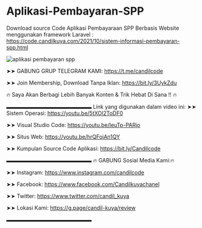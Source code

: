 # Aplikasi-Pembayaran-SPP
Download source Code Aplikasi Pembayaraan SPP Berbasis Website menggunakan framework Laravel : https://code.candilkuya.com/2021/10/sistem-informasi-pembayaran-spp.html

![aplikasi pembayaran spp](https://blogger.googleusercontent.com/img/a/AVvXsEgFaf-8qX1SiGLTHvtlbX552xQh4NS7qd4hZkQ1R8-qsNwRoee__xvmM_kSXlXmo780Yr6PkFxcTirhhur4G4J-KGBv5o7UdoKIad1qXdcKKMeaa8T_REO9AoIbXwSVUB_FhAA-dF-GZdJtduZuDTc-NOfbYK2isAKRILAZXOC3AjEnuVzsdMKohEY=s16000)

➤➤ GABUNG GRUP TELEGRAM KAMI: https://t.me/candilcode

➤➤ Join Membership, Download Tanpa Iklan: https://bit.ly/3UykZdu

🔥 Saya Akan Berbagi Lebih Banyak Konten & Trik Hebat Di Sana !! 🔥

▬▬▬▬▬▬▬▬▬▬▬▬▬▬▬▬
Link yang digunakan dalam video ini:
➤➤ Sistem Operasi: https://youtu.be/5tXOl2ToDF0

➤➤ Visual Studio Code: https://youtu.be/leuTp-PARjo

➤➤ Situs Web: https://youtu.be/hrQFoiAn1QY

➤➤ Kumpulan Source Code Aplikasi: https://bit.ly/Candilcode

▬▬▬▬▬▬▬▬▬▬▬▬▬▬▬▬
🔥 GABUNG Sosial Media Kami:🔥

➤➤ Instagram: https://www.instagram.com/candilcode

➤➤ Facebook: https://www.facebook.com/Candilkuyachanel

➤➤ Twitter: https://www.twitter.com/candil_kuya

➤➤ Lokasi Kami: https://g.page/candil-kuya/review

▬▬▬▬▬▬▬▬▬▬▬▬▬▬▬▬
